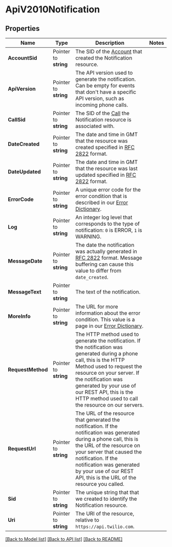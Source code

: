 # ApiV2010Notification

## Properties

Name | Type | Description | Notes
------------ | ------------- | ------------- | -------------
**AccountSid** | Pointer to **string** | The SID of the [Account](https://www.twilio.com/docs/iam/api/account) that created the Notification resource. |
**ApiVersion** | Pointer to **string** | The API version used to generate the notification. Can be empty for events that don't have a specific API version, such as incoming phone calls. |
**CallSid** | Pointer to **string** | The SID of the [Call](https://www.twilio.com/docs/voice/api/call-resource) the Notification resource is associated with. |
**DateCreated** | Pointer to **string** | The date and time in GMT that the resource was created specified in [RFC 2822](https://www.ietf.org/rfc/rfc2822.txt) format. |
**DateUpdated** | Pointer to **string** | The date and time in GMT that the resource was last updated specified in [RFC 2822](https://www.ietf.org/rfc/rfc2822.txt) format. |
**ErrorCode** | Pointer to **string** | A unique error code for the error condition that is described in our [Error Dictionary](https://www.twilio.com/docs/api/errors). |
**Log** | Pointer to **string** | An integer log level that corresponds to the type of notification: `0` is ERROR, `1` is WARNING. |
**MessageDate** | Pointer to **string** | The date the notification was actually generated in [RFC 2822](https://www.ietf.org/rfc/rfc2822.txt) format. Message buffering can cause this value to differ from `date_created`. |
**MessageText** | Pointer to **string** | The text of the notification. |
**MoreInfo** | Pointer to **string** | The URL for more information about the error condition. This value is a page in our [Error Dictionary](https://www.twilio.com/docs/api/errors). |
**RequestMethod** | Pointer to **string** | The HTTP method used to generate the notification. If the notification was generated during a phone call, this is the HTTP Method used to request the resource on your server. If the notification was generated by your use of our REST API, this is the HTTP method used to call the resource on our servers. |
**RequestUrl** | Pointer to **string** | The URL of the resource that generated the notification. If the notification was generated during a phone call, this is the URL of the resource on your server that caused the notification. If the notification was generated by your use of our REST API, this is the URL of the resource you called. |
**Sid** | Pointer to **string** | The unique string that that we created to identify the Notification resource. |
**Uri** | Pointer to **string** | The URI of the resource, relative to `https://api.twilio.com`. |

[[Back to Model list]](../README.md#documentation-for-models) [[Back to API list]](../README.md#documentation-for-api-endpoints) [[Back to README]](../README.md)


